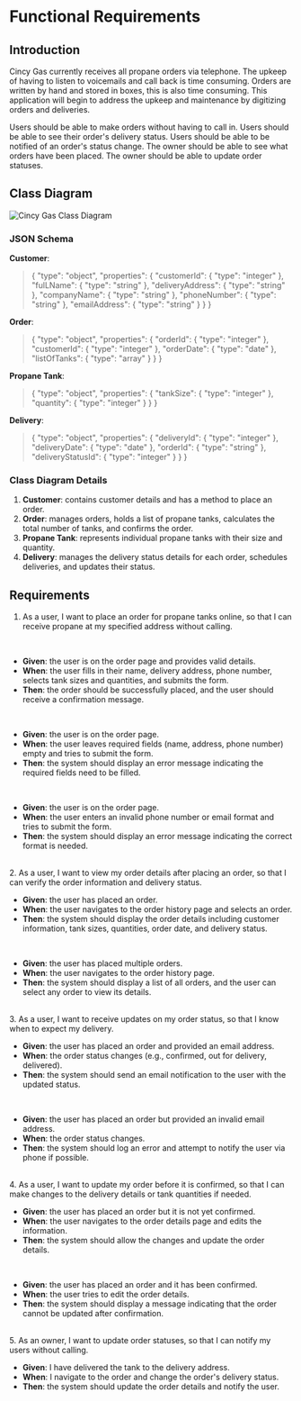 # Functional Requirements

## Introduction
Cincy Gas currently receives all propane orders via telephone. The upkeep of having to listen to voicemails and call back is time consuming. Orders are written by hand and stored in boxes, this is also time consuming. This application will begin to address the upkeep and maintenance by digitizing orders and deliveries.

Users should be able to make orders without having to call in.
Users should be able to see their order's delivery status.
Users should be able to be notified of an order's status change.
The owner should be able to see what orders have been placed.
The owner should be able to update order statuses.

## Class Diagram

![Cincy Gas Class Diagram](https://github.com/xxxlaf/EAD-Cincy-Gas/assets/40042446/82cdf94d-61dd-4a84-bb9e-5db043df3765)

### JSON Schema
**Customer**: 
>{
>    "type": "object",
>    "properties": {
>        "customerId": {
>            "type": "integer"
>        },
>        "fulLName": {
>            "type": "string"
>        },
>        "deliveryAddress": {
>            "type": "string"
>        },
>        "companyName": {
>            "type": "string"
>        },
>        "phoneNumber": {
>            "type": "string"
>        },
>        "emailAddress": {
>            "type": "string"
>        }
>    }
>}

**Order**: 
>{
>    "type": "object",
>    "properties": {
>        "orderId": {
>            "type": "integer"
>        },
>        "customerId": {
>            "type": "integer"
>        },
>        "orderDate": {
>            "type": "date"
>        },
>        "listOfTanks": {
>            "type": "array"
>        }
>    }
>}

**Propane Tank**: 
>{
>    "type": "object",
>    "properties": {
>        "tankSize": {
>            "type": "integer"
>        },
>        "quantity": {
>            "type": "integer"
>        }
>    }
>}

**Delivery**: 
>{
>    "type": "object",
>    "properties": {
>        "deliveryId": {
>            "type": "integer"
>        },
>        "deliveryDate": {
>            "type": "date"
>        },
>        "orderId": {
>            "type": "string"
>        },
>        "deliveryStatusId": {
>            "type": "integer"
>        }
>    }
>}

### Class Diagram Details
1. **Customer**: contains customer details and has a method to place an order.
2. **Order**: manages orders, holds a list of propane tanks, calculates the total number of tanks, and confirms the order.
3. **Propane Tank**: represents individual propane tanks with their size and quantity.
4. **Delivery**: manages the delivery status details for each order, schedules deliveries, and updates their status.

## Requirements
1. As a user, I want to place an order for propane tanks online, so that I can receive propane at my specified address without calling.
<br>
<ul>
  <li><strong>Given</strong>: the user is on the order page and provides valid details.</li>
  <li><strong>When</strong>: the user fills in their name, delivery address, phone number, selects tank sizes and quantities, and submits the form.</li>
  <li><strong>Then</strong>: the order should be successfully placed, and the user should receive a confirmation message.</li>
</ul>
<br>
<ul>
  <li><strong>Given</strong>: the user is on the order page.</li>
  <li><strong>When</strong>: the user leaves required fields (name, address, phone number) empty and tries to submit the form.</li>
  <li><strong>Then</strong>: the system should display an error message indicating the required fields need to be filled.</li>
</ul>
<br>
<ul>
  <li><strong>Given</strong>: the user is on the order page.</li>
  <li><strong>When</strong>: the user enters an invalid phone number or email format and tries to submit the form.</li>
  <li><strong>Then</strong>: the system should display an error message indicating the correct format is needed.</li>
</ul>
<br>
2. As a user, I want to view my order details after placing an order, so that I can verify the order information and delivery status.
<br>
<ul>
  <li><strong>Given</strong>: the user has placed an order.</li>
  <li><strong>When</strong>: the user navigates to the order history page and selects an order.</li>
  <li><strong>Then</strong>: the system should display the order details including customer information, tank sizes, quantities, order date, and delivery status.</li>
</ul>
<br>
<ul>
  <li><strong>Given</strong>: the user has placed multiple orders.</li>
  <li><strong>When</strong>: the user navigates to the order history page.</li>
  <li><strong>Then</strong>: the system should display a list of all orders, and the user can select any order to view its details.</li>
</ul>
<br>
3. As a user, I want to receive updates on my order status, so that I know when to expect my delivery.
<br>
<ul>
  <li><strong>Given</strong>: the user has placed an order and provided an email address.</li>
  <li><strong>When</strong>: the order status changes (e.g., confirmed, out for delivery, delivered).</li>
  <li><strong>Then</strong>: the system should send an email notification to the user with the updated status.</li>
</ul>
<br>
<ul>
  <li><strong>Given</strong>: the user has placed an order but provided an invalid email address.</li>
  <li><strong>When</strong>: the order status changes.</li>
  <li><strong>Then</strong>: the system should log an error and attempt to notify the user via phone if possible.</li>
</ul>
<br>
4. As a user, I want to update my order before it is confirmed, so that I can make changes to the delivery details or tank quantities if needed.
<br>
<ul>
  <li><strong>Given</strong>: the user has placed an order but it is not yet confirmed.</li>
  <li><strong>When</strong>: the user navigates to the order details page and edits the information.</li>
  <li><strong>Then</strong>: the system should allow the changes and update the order details.</li>
</ul>
<br>
<ul>
  <li><strong>Given</strong>: the user has placed an order and it has been confirmed.</li>
  <li><strong>When</strong>: the user tries to edit the order details.</li>
  <li><strong>Then</strong>: the system should display a message indicating that the order cannot be updated after confirmation.</li>
</ul>
<br>
5. As an owner, I want to update order statuses, so that I can notify my users without calling.
<br>
<ul>
  <li><strong>Given</strong>: I have delivered the tank to the delivery address.</li>
  <li><strong>When</strong>: I navigate to the order and change the order's delivery status.</li>
  <li><strong>Then</strong>: the system should update the order details and notify the user.</li>
</ul>
